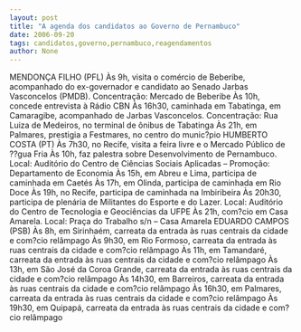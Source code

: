 ```yaml
---
layout: post
title: "A agenda dos candidatos ao Governo de Pernambuco"
date: 2006-09-20
tags: candidatos,governo,pernambuco,reagendamentos
author: None
---
```


MENDONÇA FILHO (PFL)
Às 9h, visita o comércio de Beberibe, acompanhado do ex-governador e candidato ao Senado Jarbas Vasconcelos (PMDB). Concentração: Mercado de Beberibe
Às 10h, concede entrevista à Rádio CBN 
Às 16h30, caminhada em Tabatinga, em Camaragibe, acompanhado de Jarbas Vasconcelos. Concentração: Rua Luiza de Medeiros, no terminal de ônibus de Tabatinga
Às 21h, em Palmares, prestigia a Festmares, no centro do munic?pio 
HUMBERTO COSTA (PT)
Às 7h30, no Recife, visita a feira livre e o Mercado Público de ??gua Fria 
Às 10h, faz palestra sobre Desenvolvimento de Pernambuco. Local: Auditório do Centro de Ciências Sociais Aplicadas – Promoção: Departamento de Economia 
Às 15h, em Abreu e Lima, participa de caminhada em Caetés 
Às 17h, em Olinda, participa de caminhada em Rio Doce 
Às 19h, no Recife, participa de caminhada na Imbiribeira 
Às 20h30, participa de plenária de Militantes do Esporte e do Lazer. Local: Auditório do Centro de Tecnologia e Geociências da UFPE 
Às 21h, com?cio em Casa Amarela. Local: Praça do Trabalho s/n – Casa Amarela
EDUARDO CAMPOS (PSB)
Às 8h, em Sirinhaém, carreata da entrada às ruas centrais da cidade e com?cio relâmpago 
Às 9h30, em Rio Formoso, carreata da entrada às ruas centrais da cidade e com?cio relâmpago 
Às 11h, em Tamandaré, carreata da entrada às ruas centrais da cidade e com?cio relâmpago 
Às 13h, em São José da Coroa Grande, carreata da entrada às ruas centrais da cidade e com?cio relâmpago
Às 14h30, em Barreiros, carreata da entrada às ruas centrais da cidade e com?cio relâmpago 
Às 16h30, em Palmares, carreata da entrada às ruas centrais da cidade e com?cio relâmpago 
Às 19h30, em Quipapá, carreata da entrada às ruas centrais da cidade e com?cio relâmpago  